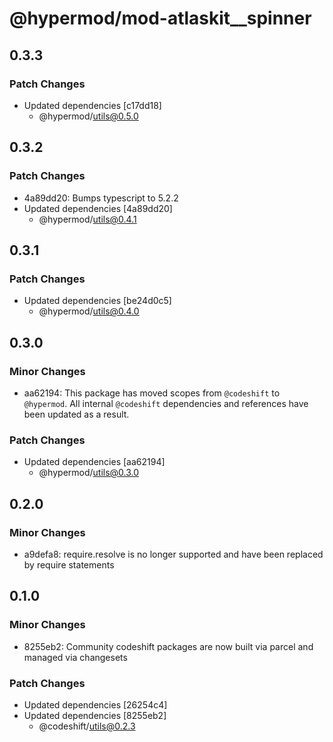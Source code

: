 # @hypermod/mod-atlaskit\_\_spinner

## 0.3.3

### Patch Changes

- Updated dependencies [c17dd18]
  - @hypermod/utils@0.5.0

## 0.3.2

### Patch Changes

- 4a89dd20: Bumps typescript to 5.2.2
- Updated dependencies [4a89dd20]
  - @hypermod/utils@0.4.1

## 0.3.1

### Patch Changes

- Updated dependencies [be24d0c5]
  - @hypermod/utils@0.4.0

## 0.3.0

### Minor Changes

- aa62194: This package has moved scopes from `@codeshift` to `@hypermod`. All internal `@codeshift` dependencies and references have been updated as a result.

### Patch Changes

- Updated dependencies [aa62194]
  - @hypermod/utils@0.3.0

## 0.2.0

### Minor Changes

- a9defa8: require.resolve is no longer supported and have been replaced by require statements

## 0.1.0

### Minor Changes

- 8255eb2: Community codeshift packages are now built via parcel and managed via changesets

### Patch Changes

- Updated dependencies [26254c4]
- Updated dependencies [8255eb2]
  - @codeshift/utils@0.2.3
